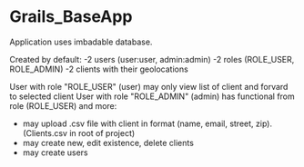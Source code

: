 # Grails_BaseApp

Application uses imbadable database.

Created by default:
  -2 users (user:user, admin:admin)
  -2 roles (ROLE_USER, ROLE_ADMIN)
  -2 clients with their geolocations

User with role "ROLE_USER" (user) may only view list of client and forvard to selected client
User with role "ROLE_ADMIN" (admin) has functional from role (ROLE_USER) and more:
  - may upload .csv file with client in format (name, email, street, zip). (Clients.csv in root of project) 
  - may create new, edit existence, delete clients
  - may create users 
